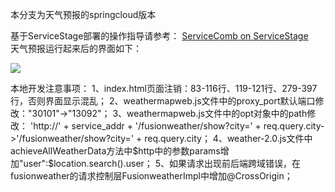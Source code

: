 本分支为天气预报的springcloud版本

基于ServiceStage部署的操作指导请参考： [ServiceComb on ServiceStage](https://support.huaweicloud.com/bestpractice-servicestage/servicestage_bestpractice_0108.html)  
天气预报运行起来后的界面如下：

![](https://github.com/servicestage-demo/weathermap/blob/master/weathermap.JPG)


本地开发注意事项：
1、index.html页面注销：83-116行、119-121行、279-397行，否则界面显示混乱；
2、weathermapweb.js文件中的proxy_port默认端口修改："30101"->"13092"；
3、weathermapweb.js文件中的opt对象中的path修改：
  'http://' + service_addr + '/fusionweather/show?city=' + req.query.city->'/fusionweather/show?city=' + req.query.city；
4、weather-2.0.js文件中achieveAllWeatherData方法中$http中的参数params增加"user":$location.search().user；
5、如果请求出现前后端跨域错误，在fusionweather的请求控制层FusionweatherImpl中增加@CrossOrigin；
